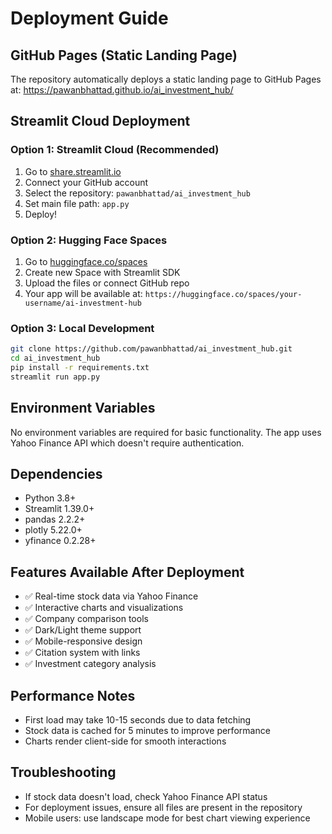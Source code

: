 # Deployment Guide

## GitHub Pages (Static Landing Page)
The repository automatically deploys a static landing page to GitHub Pages at:
https://pawanbhattad.github.io/ai_investment_hub/

## Streamlit Cloud Deployment

### Option 1: Streamlit Cloud (Recommended)
1. Go to [share.streamlit.io](https://share.streamlit.io)
2. Connect your GitHub account
3. Select the repository: `pawanbhattad/ai_investment_hub`
4. Set main file path: `app.py`
5. Deploy!

### Option 2: Hugging Face Spaces
1. Go to [huggingface.co/spaces](https://huggingface.co/spaces)
2. Create new Space with Streamlit SDK
3. Upload the files or connect GitHub repo
4. Your app will be available at: `https://huggingface.co/spaces/your-username/ai-investment-hub`

### Option 3: Local Development
```bash
git clone https://github.com/pawanbhattad/ai_investment_hub.git
cd ai_investment_hub
pip install -r requirements.txt
streamlit run app.py
```

## Environment Variables
No environment variables are required for basic functionality. The app uses Yahoo Finance API which doesn't require authentication.

## Dependencies
- Python 3.8+
- Streamlit 1.39.0+
- pandas 2.2.2+
- plotly 5.22.0+
- yfinance 0.2.28+

## Features Available After Deployment
- ✅ Real-time stock data via Yahoo Finance
- ✅ Interactive charts and visualizations
- ✅ Company comparison tools
- ✅ Dark/Light theme support
- ✅ Mobile-responsive design
- ✅ Citation system with links
- ✅ Investment category analysis

## Performance Notes
- First load may take 10-15 seconds due to data fetching
- Stock data is cached for 5 minutes to improve performance
- Charts render client-side for smooth interactions

## Troubleshooting
- If stock data doesn't load, check Yahoo Finance API status
- For deployment issues, ensure all files are present in the repository
- Mobile users: use landscape mode for best chart viewing experience